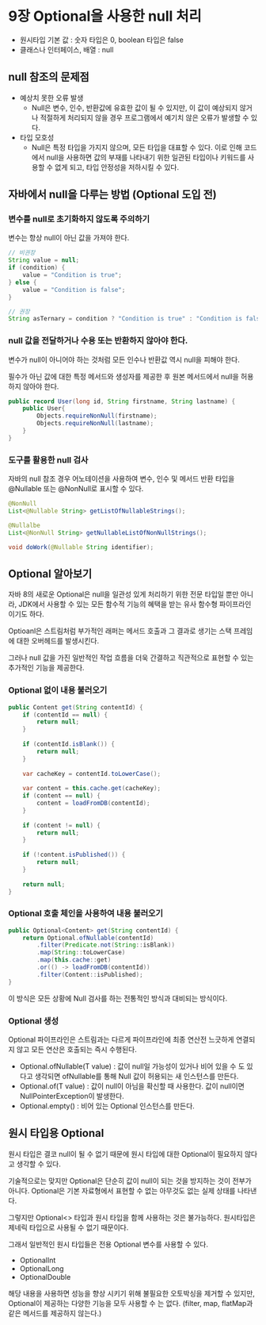 # 9장 Optional을 사용한 null 처리

* 원시타입 기본 값 : 숫자 타입은 0, boolean 타입은 false
* 클래스나 인터페이스, 배열 : null

## null 참조의 문제점

* 예상치 못한 오류 발생
  * Null은 변수, 인수, 반환값에 유효한 값이 될 수 있지만, 이 값이 예상되지 않거나 적절하게 처리되지 않을 경우 프로그램에서 예기치 않은 오류가 발생할 수 있다.
* 타입 모호성
  * Null은 특정 타입을 가지지 않으며, 모든 타입을 대표할 수 있다. 이로 인해 코드에서 null을 사용하면 값의 부재를 나타내기 위한 일관된 타입이나 키워드를 사용할 수 없게 되고, 타입 안정성을 저하시킬 수 있다.

## 자바에서 null을 다루는 방법 (Optional 도입 전)

### 변수를 null로 초기화하지 않도록 주의하기

변수는 항상 null이 아닌 값을 가져야 한다.

```java
// 비권장
String value = null;
if (condition) {
    value = "Condition is true";
} else {
    value = "Condition is false";	
}

// 권장
String asTernary = condition ? "Condition is true" : "Condition is false";
```

### null 값을 전달하거나 수용 또는 반환하지 않아야 한다.

변수가 null이 아니어야 하는 것처럼 모든 인수나 반환값 역시 null을 피해야 한다.

필수가 아닌 값에 대한 특정 메서드와 생성자를 제공한 후 원본 메서드에서 null을 허용하지 않아야 한다.

```java
public record User(long id, String firstname, String lastname) {
    public User{
        Objects.requireNonNull(firstname);
        Objects.requireNonNull(lastname);
    }
}
```

### 도구를 활용한 null 검사

자바의 null 참조 경우 어노테이션을 사용하여 변수, 인수 및 메서드 반환 타입을 @Nullable 또는 @NonNull로 표시할 수 있다.

```java
@NonNull
List<@Nullable String> getListOfNullableStrings();

@Nullalbe
List<@NonNull String> getNullableListOfNonNullStrings();

void doWork(@Nullable String identifier);
```

## Optional 알아보기

자바 8의 새로운 Optional은 null을 일관성 있게 처리하기 위한 전문 타입일 뿐만 아니라, JDK에서 사용할 수 있는 모든 함수적 기능의 혜택을 받는 유사 함수형 파이프라인 이기도 하다.

Optioanl은 스트림처럼 부가적인 래퍼는 메서드 호출과 그 결과로 생기는 스택 프레임에 대한 오버헤드를 발생시킨다.

그러나 null 값을 가진 일반적인 작업 흐름을 더욱 간결하고 직관적으로 표현할 수 있는 추가적인 기능을 제공한다.

### Optional 없이 내용 불러오기

```java
public Content get(String contentId) {
    if (contentId == null) {
        return null;
    }
	
    if (contentId.isBlank()) {
        return null;
    }
    
    var cacheKey = contentId.toLowerCase();
	
    var content = this.cache.get(cacheKey);
    if (content == null) {
        content = loadFromDB(contentId);
    }
    
    if (content != null) {
        return null;
    }
	
    if (!content.isPublished()) {
        return null;
    }
    
    return null;
}
```

### Optional 호출 체인을 사용하여 내용 불러오기

```java
public Optional<Content> get(String contentId) {
    return Optional.ofNullable(contentId)
        .filter(Predicate.not(String::isBlank))
        .map(String::toLowerCase)
        .map(this.cache::get)
        .or(() -> loadFromDB(contentId))
        .filter(Content::isPublished);
}
```

이 방식은 모든 상황에 Null 검사를 하는 전통적인 방식과 대비되는 방식이다.

### Optional 생성

Optional 파이프라인은 스트림과는 다르게 파이프라인에 최종 연산전 느긋하게 연결되지 않고 모든 연산은 호출되는 즉시 수행된다.

* Optional.ofNullable(T value) : 값이 null일 가능성이 있거나 비어 있을 수 도 있다고 생각되면 ofNullable를 통해 Null 값이 허용되는 새 인스턴스를 만든다.
* Optional.of(T value) : 값이 null이 아님을 확신할 때 사용한다. 값이 null이면 NullPointerException이 발생한다.
* Optional.empty() : 비어 있는 Optional 인스턴스를 만든다.

## 원시 타입용 Optional

원시 타입은 결코 null이 될 수 없기 때문에 원시 타입에 대한 Optional이 필요하지 않다고 생각할 수 있다.

기술적으로는 맞지만 Optional은 단순히 값이 null이 되는 것을 방지하는 것이 전부가 아니다. Optional은 기본 자료형에서 표현할 수 없는 아무것도 없는 실제 상태를 나타낸다.

그렇지만 Optional<> 타입과 원시 타입을 함께 사용하는 것은 불가능하다. 원시타입은 제네릭 타입으로 사용될 수 없기 때문이다.

그래서 일반적인 원시 타입들은 전용 Optional 변수를 사용할 수 있다.

* OptionalInt
* OptionalLong
* OptionalDouble

해당 내용을 사용하면 성능을 향상 시키기 위해 불필요한 오토박싱을 제거할 수 있지만, Optional이 제공하는 다양한 기능을 모두 사용할 수 는 없다. (filter, map, flatMap과 같은 메서드를 제공하지 않는다.)
